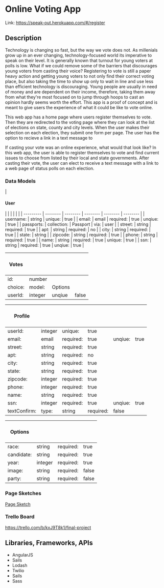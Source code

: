<h1>Online Voting App</h1>

Link: https://speak-out.herokuapp.com/#/register

<h2>Description</h2>

Technology is changing so fast, but the way we vote does not. As millenials grow up in an ever changing, technology-focused world its imperative to speak on their level. It is generally known that turnout for young voters at polls is low. What if we could remove some of the barriers that discourages young voters from casting their voice? Registering to vote is still a paper heavy action and getting young voters to not only find their correct voting place, but also taking the time to show up only to wait in line and use less than efficient technology is discouraging. Young people are usually in need of money and are dependent on their income, therefore, taking them away from what they're most focused on to jump through hoops to cast an opinion hardly seems worth the effort. This app is a proof of concept and is meant to give users the experience of what it could be like to vote online.

This web app has a home page where users register themselves to vote. Then they are redirected to the voting page where they can look at the list of elections on state, county and city levels.  When the user makes their selection on each election, they submit one form per page. The user has the option to recieve a link in a text message to 
 
If casting your vote was an online experience, what would that look like? In this web app, the user is able to register themselves to vote and find current issues to choose from listed by their local and state governments. After casting their vote, the user can elect to receive a text message with a link to a web page of status polls on each election.


<h3>Data Models</h3>
| <h4>User</h4> |  |  |  |  |  |
| --------- | -------- | -------- | -------- | -------- | -------- |
| username: | string | unique: | true |
| email: | email | required: | true | unqiue: | true |
| passports: | collection: | Passport | via: | user |
| street: | string | required: | true |
| apt: | string | required: | no |
| city: | string | required: | true |
| state: | string |
| zipcode: | string | required: | true |
| phone: | string | required: | true |
| name: | string | required: | true | unique: | true |
| ssn: | string | required: | true | unqiue: | true |

| <h4>Votes</h4> |  |  |  |
| --------- | -------- | -------- | -------- |
| id: | number |
| choice: | model: | Options |
| userId: | integer | unqiue | false |

| <h4>Profile</h4> |  |  |  |  |  |
| --------- | -------- | -------- | -------- | -------- | -------- |
| userId: | integer | unique: | true |
| email: | email | required: | true | unqiue: | true |
| street: | string | required: | true |
| apt: | string | required: | no |
| city: | string | required: | true |
| state: | string | required: | true |
| zipcode: | integer | required: | true |
| phone: | integer | required: | true |
| name: | string | required: | true |
| ssn: | integer | required: | true | unqiue: | true |
| textConfirm: | type: | string | required: | false |

| <h4>Options</h4> |  |  |  |
| -------- | ------- | ------- | ------- |
| race: | string | required: | true |
| candidate: | string | required: | true |
| year: | integer | required: | true |
| image: | string | required: | false |
| party: | string | required: | false |

<h3>Page Sketches</h3>

<a href="https://erikadmoller.mybalsamiq.com/projects/finalproject">Page Sketch</a>

<h3>Trello Board</h3>

<a href="https://trello.com/b/kxJ9T8k1/final-project">https://trello.com/b/kxJ9T8k1/final-project</a>

<h2>Libraries, Frameworks, APIs</h2>
<ul>
	<li>AngularJS</li>
	<li>Sails</li>
	<li>Lodash</li>
	<li>Twilio</li>
	<li>Sails</li>
	<li>Sass</li>
</ul>

